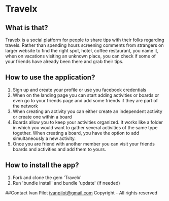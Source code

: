 # Travelx

## What is that?

Travelx is a social platform for people to share tips with their folks regarding travels. Rather than spending hours screening comments from strangers on larger website to find the right spot, hotel, coffee restaurant, you name it, when on vacations visiting an unknown place, you can check if some of your friends have already been there and grab their tips.

## How to use the application?

1. Sign up and create your profile or use you facebook credentials
2. When on the landing page you can start adding activities or boards or even go to your friends page and add some friends if they are part of the network
3. When creating an activity you can either create an independent activity or create one within a board
4. Boards allow you to keep your activities organized. It works like a folder in which you would want to gather several activities of the same type together. When creating a board, you have the option to add simultaneously a new activity.
5. Once you are friend with another member you can visit your friends boards and activities and add them to yours.

## How to install the app?

1. Fork and clone the gem 'Travelx'
2. Run 'bundle install' and bundle 'update' (if needed)

##Contact
Ivan Pilot
ivanpilot@gmail.com
Copyright - All rights reserved
